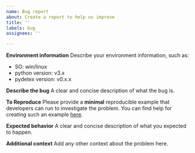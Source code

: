 ```yaml
---
name: Bug report
about: Create a report to help us improve
title: ''
labels: bug
assignees: ''

---
```


**Environment information**
Describe your environment information, such as:
- SO: win/linux
- python version: v3.x
- pydetex version: v0.x.x

**Describe the bug**
A clear and concise description of what the bug is.

**To Reproduce**
Please provide a **minimal** reproducible example that developers can run to investigate the problem.
You can find help for creating such an example [here](https://stackoverflow.com/help/minimal-reproducible-example).

**Expected behavior**
A clear and concise description of what you expected to happen.

**Additional context**
Add any other context about the problem here.
